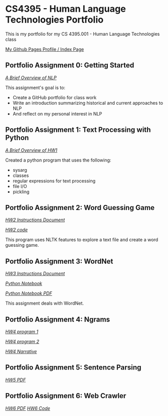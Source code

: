 # CS4395 - Human Language Technologies Portfolio
This is my portfolio for my CS 4395.001 - Human Language Technologies class

[My Github Pages Profile / Index Page](https://utddavid.github.io/CS4395-Human-Language-Technologies-Portfolio/)

## Portfolio Assignment 0: Getting Started
*[A Brief Overview of NLP](/HW0_Portfolio_Setup/Overview_of_NLP.pdf)*

This assignment's goal is to:
* Create a GitHub portfolio for class work
* Write an introduction summarizing historical and current approaches to NLP
* And reflect on my personal interest in NLP

## Portfolio Assignment 1: Text Processing with Python
*[A Brief Overview of HW1](/HW1_Text_Processing/Overview_of_HW1.pdf)*

Created a python program that uses the following:
* sysarg
* classes
* regular expressions for text processing
* file I/O
* pickling 

## Portfolio Assignment 2: Word Guessing Game
*[HW2 Instructions Document](/HW2_Word_Guessing_Game/Portfolio%20Chapter%205%20Word%20Guess%20Game.pdf)*

*[HW2 code](/HW2_Word_Guessing_Game/HW2_dxn180015.py)*

This program uses NLTK features to explore a text file and create a word guessing game.

## Portfolio Assignment 3: WordNet
*[HW3 Instructions Document](/HW3_WordNet/Portfolio%20Chapter%207%20WordNet.pdf)*

*[Python Notebook](/HW3_WordNet/CS4395_HW3.ipynb)*

*[Python Notebook PDF](/HW3_WordNet/CS4395_HW3.pdf)*

This assignment deals with WordNet.

## Portfolio Assignment 4: Ngrams
*[HW4 program 1](/HW4_Ngrams/HW4_Part1_dxn180015.py)*

*[HW4 program 2](/HW4_Ngrams/HW4_Part2_dxn180015.py)*

*[HW4 Narrative](/HW4_Ngrams/HW4_Ngrams_dxn180015.pdf)*

## Portfolio Assignment 5: Sentence Parsing
*[HW5 PDF](/HW5_Sentence_Parsing/HW5_Sentence_Parsing.pdf)*

## Portfolio Assignment 6: Web Crawler
*[HW6 PDF](/HW6_Web_Crawler/HW6_dxn180015.pdf)*
*[HW6 Code](/HW6_Web_Crawler/HW6_dxn180015.py)*